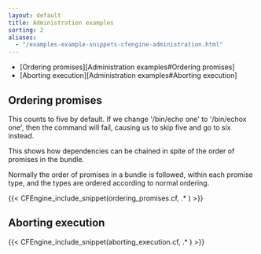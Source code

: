 ```yaml
---
layout: default
title: Administration examples
sorting: 2
aliases:
  - "/examples-example-snippets-cfengine-administration.html"
---
```


- [Ordering promises][Administration examples#Ordering promises]
- [Aborting execution][Administration examples#Aborting execution]

## Ordering promises

This counts to five by default. If we change '/bin/echo one' to '/bin/echox one', then the command will fail, causing us to skip five and go to six instead.

This shows how dependencies can be chained in spite of the order of promises in the bundle.

Normally the order of promises in a bundle is followed, within each promise type, and the types are ordered according to normal ordering.

{{< CFEngine_include_snippet(ordering_promises.cf, .* ) >}}

## Aborting execution

{{< CFEngine_include_snippet(aborting_execution.cf, .* ) >}}
